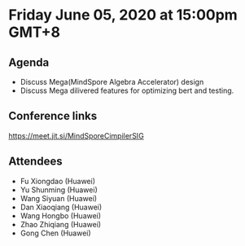 # Friday June 05, 2020 at 15:00pm GMT+8

## Agenda
* Discuss Mega(MindSpore Algebra Accelerator) design 
* Discuss Mega dilivered features for optimizing bert and testing.
## Conference links
https://meet.jit.si/MindSporeCimpilerSIG

## Attendees 
* Fu Xiongdao (Huawei)
* Yu Shunming (Huawei)
* Wang Siyuan (Huawei)
* Dan Xiaoqiang (Huawei)
* Wang Hongbo (Huawei)
* Zhao Zhiqiang (Huawei)
* Gong Chen (Huawei)

